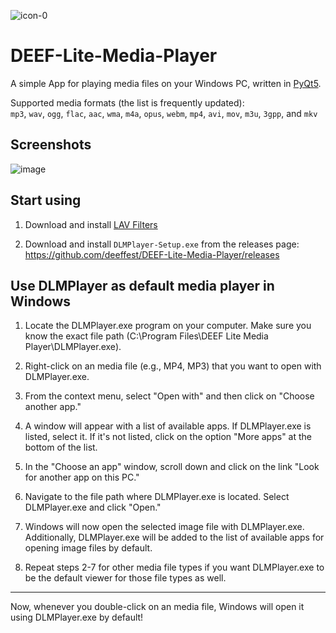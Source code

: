 ![icon-0](https://github.com/deeffest/DEEF-Lite-Media-Player/assets/117280555/176ed8a3-86d5-4e9d-8663-12050e924032)

# DEEF-Lite-Media-Player

A simple App for playing media files on your Windows PC, written in [PyQt5](https://www.riverbankcomputing.com/software/pyqt/intro).

Supported media formats (the list is frequently updated): \
 `mp3`, `wav`, `ogg`, `flac`, `aac`, `wma`, `m4a`, `opus`, `webm`, `mp4`, `avi`, `mov`, `m3u`, `3gpp`, and `mkv`

## Screenshots

![image](https://github.com/deeffest/DEEF-Lite-Media-Player/assets/117280555/05e5619c-e225-4ebc-8b70-f2e62a59a920)

## Start using

1. Download and install [LAV Filters](https://github.com/Nevcairiel/LAVFilters/releases/download/0.78/LAVFilters-0.78-Installer.exe)

2. Download and install `DLMPlayer-Setup.exe` from the releases page: https://github.com/deeffest/DEEF-Lite-Media-Player/releases

## Use DLMPlayer as default media player in Windows

1. Locate the DLMPlayer.exe program on your computer. Make sure you know the exact file path (C:\Program Files\DEEF Lite Media Player\DLMPlayer.exe).

2. Right-click on an media file (e.g., MP4, MP3) that you want to open with DLMPlayer.exe.

3. From the context menu, select "Open with" and then click on "Choose another app."

4. A window will appear with a list of available apps. If DLMPlayer.exe is listed, select it. If it's not listed, click on the option "More apps" at the bottom of the list.

5. In the "Choose an app" window, scroll down and click on the link "Look for another app on this PC."

6. Navigate to the file path where DLMPlayer.exe is located. Select DLMPlayer.exe and click "Open."

7. Windows will now open the selected image file with DLMPlayer.exe. Additionally, DLMPlayer.exe will be added to the list of available apps for opening image files by default.

8. Repeat steps 2-7 for other media file types if you want DLMPlayer.exe to be the default viewer for those file types as well.

---

Now, whenever you double-click on an media file, Windows will open it using DLMPlayer.exe by default!
